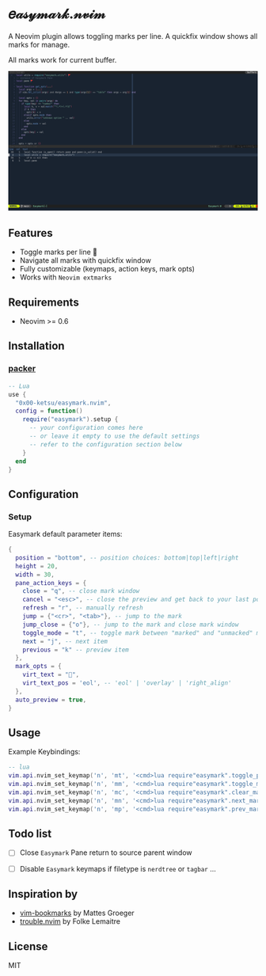 # 𝑒𝒶𝓈𝓎𝓂𝒶𝓇𝓀.𝓃𝓋𝒾𝓂
A Neovim plugin allows toggling marks per line. A quickfix window shows all marks for manage.

All marks work for current buffer.

![screenshot](./assets/screenshot.png)



## Features

- Toggle marks per  line 🚩
- Navigate all marks with quickfix window
- Fully customizable (keymaps, action keys, mark opts)
- Works with `Neovim extmarks`



## Requirements

- Neovim >= 0.6



## Installation

### [packer](https://github.com/wbthomason/packer.nvim)

```lua
-- Lua
use {
  "0x00-ketsu/easymark.nvim",
  config = function()
    require("easymark").setup {
      -- your configuration comes here
      -- or leave it empty to use the default settings
      -- refer to the configuration section below
    }
  end
}
```



## Configuration

### Setup

Easymark default parameter items:

```lua
{
  position = "bottom", -- position choices: bottom|top|left|right
  height = 20,
  width = 30,
  pane_action_keys = {
    close = "q", -- close mark window
    cancel = "<esc>", -- close the preview and get back to your last position
    refresh = "r", -- manually refresh
    jump = {"<cr>", "<tab>"}, -- jump to the mark
    jump_close = {"o"}, -- jump to the mark and close mark window
    toggle_mode = "t", -- toggle mark between "marked" and "unmacked" mode
    next = "j", -- next item
    previous = "k" -- preview item
  },
  mark_opts = {
    virt_text = "🚩",
    virt_text_pos = 'eol', -- 'eol' | 'overlay' | 'right_align'
  },
  auto_preview = true,
}
```



## Usage

Example Keybindings:

```lua
-- lua
vim.api.nvim_set_keymap('n', 'mt', '<cmd>lua require"easymark".toggle_pane()<CR>', {silent = true, noremap = true})
vim.api.nvim_set_keymap('n', 'mm', '<cmd>lua require"easymark".toggle_mark()<CR>', {silent = true, noremap = true})
vim.api.nvim_set_keymap('n', 'mc', '<cmd>lua require"easymark".clear_mark()<CR>', {silent = true, noremap = true})
vim.api.nvim_set_keymap('n', 'mn', '<cmd>lua require"easymark".next_mark()<CR>', {silent = true, noremap = true})
vim.api.nvim_set_keymap('n', 'mp', '<cmd>lua require"easymark".prev_mark()<CR>', {silent = true, noremap = true})
```



## Todo list

- [ ] Close `Easymark` Pane return to source parent window

- [ ] Disable `Easymark` keymaps if filetype is `nerdtree` or `tagbar` ...

  


## Inspiration by

- [vim-bookmarks](https://github.com/MattesGroeger/vim-bookmarks) by Mattes Groeger
- [trouble.nvim](https://github.com/folke/trouble.nvim) by Folke Lemaitre



## License

MIT
